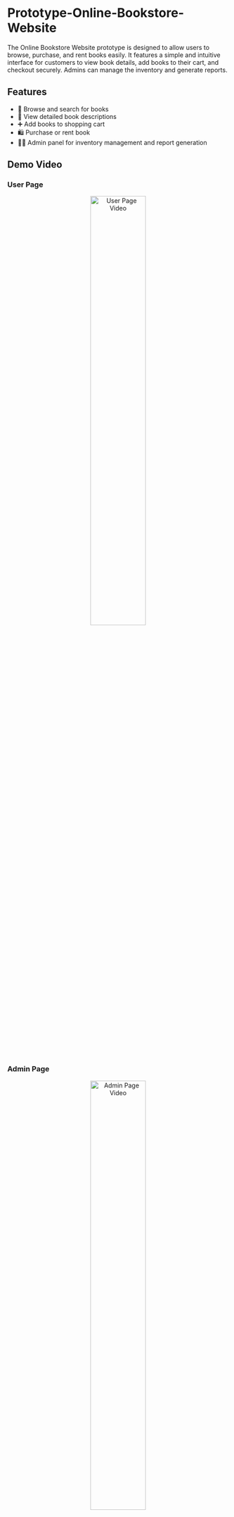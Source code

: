 # Prototype-Online-Bookstore-Website
The Online Bookstore Website prototype is designed to allow users to browse, purchase, and rent books easily. It features a simple and intuitive interface for customers to view book details, add books to their cart, and checkout securely. Admins can manage the inventory and generate reports.


## Features
- 🛒 Browse and search for books
- 📝 View detailed book descriptions
- ➕ Add books to shopping cart
- 🛍️ Purchase or rent book
- 🧑‍💼 Admin panel for inventory management and report generation

## Demo Video
### User Page
<p align="center">
  <a href="https://www.youtube.com/watch?v=n8XLVApDuzg">
    <img src="https://img.youtube.com/vi/n8XLVApDuzg/0.jpg" alt="User Page Video" width="50%">
  </a>
</p>

### Admin Page
<p align="center">
  <a href="https://www.youtube.com/watch?v=rQLo-y9HPWw">
    <img src="https://img.youtube.com/vi/rQLo-y9HPWw/0.jpg" alt="Admin Page Video" width="50%">
  </a>
</p>

Click the image above to watch the full demo video!
